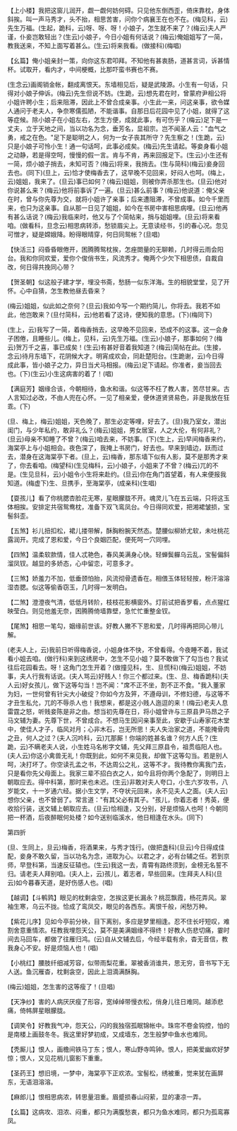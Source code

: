 <!-- { "loadSidebar": true } -->
【上小楼】我把这窗儿润开，觑一觑何妨何碍。只见他东倒西歪，倚床靠枕，身体斜挨。叫一声马秀才，头不抬，相思苦害，问你个病襄王在也不在。(梅见科，云)先生万福。(生起，跪科，云)呀、呀、呀！小娘子，怎生就不来了？(梅云)夫人严谨，仆妾岂敢轻出？(生云)小娘子，今日小姐有何话说？(梅云)俺姐姐写了一简，教我送来，不知上面写着甚么。(生云)将来我看。(做接科)(梅唱)

【幺篇】俺小姐亲封一策，向你这东君叩拜。不知他有甚衷肠，道甚言词，诉甚情杯。试取开，看内才，中间梗概，比那吓蛮书赛也不赛。

(生念云)画阁销金帐，翻成离恨天。东墙相见后，疑是武陵源。小生有一句话，只得对小娘子伸诉。(梅云)先生但说不妨。(生跪，云)想先君在时，曾蒙府尹相公将小姐许聘小生；后来阻滞，因此上不曾合成亲事。小生此一来，问这亲事，欲令媒人通问于老夫人，争奈寒儒孤陋，不能谐事。自那日后花园中见了小姐，就得了这等症候。除小娘子在小姐左右，怎生方便，成就此事，有可伤乎？(梅云)足下是一丈夫，立于天地之间，当以功名为念，垂芳名，显祖宗。岂不闻圣人云："血气之勇，戒之在色。"足下是聪明之人，何为一女子丧其所守？先生察之！(生跪，云)只是小娘子可怜小生！通一句话呵，此事必成矣。(梅云)先生请起。等妾身看小姐之动静，若是得空呵，慢慢的假一言。肯与不肯，再来回报足下。(生云)小生还有一简，烦小娘子捎去，未知可否？(梅云)将来，我捎去。(生与简科)(梅云)妾身回去也。(同下)(旦上，云)恰才使梅香去了，这早晚不见回来，好闷人也呵。(梅上，云)姐姐，我来了。(旦云)事已如何？(梅云)姐姐，则被你弄杀那生也。(旦云)他对你说甚么来？(梅云)他将前事诉了一遍。(旦云)甚么前事？(梅云)他说道：俺父亲在时，曾与你先尊为交，就将小姐许了亲事；后来遭阻滞，不曾成事。如今千里而来，也只为这亲事。自从那一日见了姐姐，如今在书房中害相思病哩。(旦云)他再有甚么话说？(梅云)我临来时，他又与了个简帖来，捎与姐姐哩。(旦云)将来看咱。(做看科，旦念云)相思病转添，愁锁眉尖上。无意读经书，引的春心况。忽见可憎才，疑是嫦娥降。盼得眼晴穿，何日同鸳帐？(旦唱)

【快活三】闷昏昏眼倦开，困腾腾鸳枕挨，怎痤閦量的无聊赖，几时得云雨会阳台。我和你同欢爱，爱你个俊俏书生，风流秀才。俺两个少欠下相思债，自裁自改，何日得共挽同心带？

【贺圣朝】似这般子建才学，埋没书斋，愁肠一似东洋海。生的相貌堂堂，见了开怀。心中自猜，怎生教他昼去昏来？

(梅云)姐姐，似此如之奈何？(旦云)我如今写一个期约简儿，你将去。我若不如此，他岂敢来？(旦付简科，云)他若看了这诗，便知我的意思。(下)(梅同下)

(生上，云)我写了一简，着梅香捎去，这早晚不见回来，恐成不的这事。这一会身子困倦，且睡些儿。(梅上，见科，云)先生万福。(生云)小娘子，那事如何？(梅云)贺万千之喜，事已成矣！(生云)有甚好音着我知道？(梅云)简帖在此。(生接，念云)待月东墙下，花阴候大才。明宵成欢会，同赴楚阳台。(生跪谢，云)今日得成此事，皆小娘子之力，异日当犬马相报。(梅云)足下请起。你准者，妾当回去也。(下)(生云)小生这病害的着了！(唱)

【满庭芳】姻缘合该，今朝相待，鱼水和谐。似这等不枉了教人害，苦尽甘来。古人言知过必改，不由人兜在心怀。一见了相亲爱，便休道贤贤易色，非是我放在狂乖。(下)

(旦、梅上，梅云)姐姐，天色晚了，那生必定等哩，好去了。(旦)我乃室女，潜出闺门，与少年私约，敢非礼么？(梅云)姐姐，男女居室，人之大伦，有何非礼？(旦云)母亲不知睡了不曾？(梅云)咱去来，不妨事。(下)(生上，云)早间梅香来约，海棠亭上与小姐相会。夜色深了，我掩上书房门，好去也。早来到墙边，跃而过去，潜身在这海棠亭下者。(旦上，云)梅香，那东墙下似有人影，莫不是那秀才来了，你去看咱。(梅望科)(生见梅科，云)小娘子，小姐来了不曾？(梅云)兀的不是。(生见旦科，云)小姐令小生将来赴约。(旦云)你在角门首望着，有人来便报我知道。(梅虚下)生、旦携手，至海棠亭，(成亲科)(生唱)

【耍孩儿】看了你桃腮杏脸花无寒，星眼朦胧不开。魂灵儿飞在五云端，只将这玉体相挨。安排定共宿鸳鸯枕，准备下双飞鸾凤台。今日得同欢爱，把湘裙皱损，宝髻斜歪。

【五煞】衫儿扭扣松，裙儿搂带解，酥胸粉腕天然态。楚腰似柳娇尤软，未吐桃花露润开。完成了恩和爱，今日个良姻匹配，便死呵一穴同埋。

【四煞】温柔软款情，佳人忒艳色，春风美满身心快。轻蝉鬓軃乌云乱，宝髻偏斜溜凤钗。越显的多娇态，心中留恋，可意多才。

【三煞】娇羞力不加，低垂颈怕抬，风流彻骨遗香在。相偎玉体轻轻按，粉汗溶溶湿杏腮。似这等偷香窃玉，几时得一发明白。

【二煞】澄澄夜气清，低低月转阶，枝枝花影横窗外。灯前试把香罗看，点点猩红映莹白。则见他羞无奈，困腾腾倚墙靠壁，急忙忙重整金钗。

【尾煞】相思一笔勾，姻缘前世该。好教人撇不下恩和爱，几时得再把同心带儿解。

(老夫人上，云)我前日听得梅香说，小姐身体不快，不曾看得。今夜睡不着，我试看小姐去咱。(做行科)来到这绣房中，怎生不见小姐？莫不敢做下了勾当也？我试往后花园看去。呀！这角门怎生开着？(做撞见科，生、旦慌科)(梅云)姐姐，不妨事，夫人行我有话说。(夫人骂云)好贱人！你三个都过来。(生、旦、梅香跪科)(夫人云)好女孩儿，做下这等勾当！岂不闻："席不正不坐，割不正不食。"我入董家为妇，一世何曾有针尖大小破绽？你如今方及笄，不遵母训，不修妇德，与这等不才丑生私允，兀的不辱杀人也！我想来，都是这小贱人迤逗的来！(梅云)老夫人息雷霆之怒，听贱妾陈是非之由。想当初先尊在日，将小姐曾许与三原县尹马昂之子马文辅为妻。先尊下世，不曾成合。不想马生因问亲事至此，安歇于山寿家花木堂中，使佳人才子，临风对月；心非木石，岂无所思！夫人失治家之道，不能掩骨肉之丑，何人之过？(夫人沉吟科，云)兀那厮！你端的姓甚名谁？何方人氏？(生跪，云)不瞒老夫人说，小生姓马名彬字文辅，先父拜三原县令，祖贯临阳人也。(夫人云)你这小禽兽无礼！你既到此，如何不来见我，却做下这等勾当。若是别人呵，决打坏了。你空读孔孟之书，不达周公之礼，这等不才。我待教你离我门去，只是看你先父母面上。我家三辈不招白衣之人，如今且将你两个急配了，则明日上朝取应去。得中科第，那时来也未迟。(生云)非敢对夫人夸口，小生六岁攻书，八岁能文，十一岁通六经。据小生文学，不夺状元回来，永不见夫人之面。(夫人云)想你父亲，也不曾弱了。常言道："有其父必有其子。"孩儿，你着志者！秀英，便收拾行装，送文辅上朝取应去。(旦云)恰相逢，又分别，好是烦恼人也呵！今朝同把一杯酒，后夜醉眠何处楼？如今送别临溪水，他日相逢在水头。(同下)

第四折

(旦、生同上，旦云)梅香，将酒果来，与秀才饯行。(做把盏科)(旦云)今日得成佳配，妾身不敢久留，当以功名为念，进取为心。以君之才，必有台辅之任。若到京师，早登科第，当速反征辕也。(生云)我这一去，青霄有路终须到，金榜无名誓不归。请老夫人拜别咱。(夫人上，云)孩儿，着志者，早些回来。(生拜夫人科)(旦云)如今暮春天道，是好伤感人也。(唱)

【越调】【斗鹌鹑】眼见的枕剩衾空，怎挨这更长漏永？桃蕊飘霞，杨花弄风。翠袖生寒，乌云不拢。恰成了鸾凤交，眼见的各西东。离恨千般，闲愁万种。

【紫花儿序】见如今亭前分袂，目下离别，多应是梦里相逢。忍不住长吁短叹，难割舍意重情浓。枉教我埋怨天公，莫不是美满姻缘不得终！好教人伤悲切痛，霎时间去马回车，都做了往雁归鸿。(云)自从文辅去后，今经半载有余，杳无音信，教我身心不安。好是烦恼人也！(唱)

【小桃红】腰肢纤细减芳容，似带雨梨花重。翠被香消谁共，思无穷，音书写下无人送。鱼沉雁杳，枕剩衾空，因此上泪滴满酥胸。

(梅云)姐姐，怎生害的这等瘦了！(旦唱)

【天净纱】害的人病厌厌瘦了形容，宽绰绰带慢衣松，俏身儿往日难同。越添悲痛，倚帏屏星眼朦胧。

【调笑令】好教我气冲，怨天公，闪的我独宿孤眠锦帐中。珠帘不卷金钩控，怕的是南楼上画鼓冬冬。我这里好梦初成，又成墙东，怎生般梦中鱼水也难同。

【秃厮儿】恨人，画檐间铁马丁东；恨人，寒山野寺鸣钟。恨人，把美爱幽欢好梦惊；恨人，又见花梢儿窗影下重重。

【圣药王】想旧境，一梦中，海棠亭下正欢浓。宝髻松，绣被重，觉来犹在画屏东，无语泪溶溶。

【麻郎儿】恨相思病浓，转思量泪重。眉蹙损春山闷萦，显的凄凉一弄。

【幺篇】这病攻、泪浓、闷重，都只为满腹愁衷，都只为鱼水难同，都只为孤鸾寡凤。

